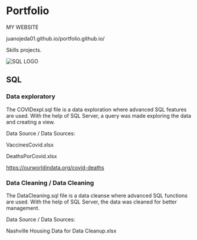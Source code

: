 # Portfolio  

MY WEBSITE 

juanojeda01.github.io/portfolio.github.io/ 




Skills projects.

![SQL LOGO](/02.png)
## SQL

### Data exploratory 
The COVIDexpl.sql file is a data exploration where advanced SQL features are used. With the help of SQL Server, a query was made exploring the data and creating a view.

Data Source / Data Sources:

VaccinesCovid.xlsx

DeathsPorCovid.xlsx

https://ourworldindata.org/covid-deaths


### Data Cleaning / Data Cleaning

The DataCleaning.sql file is a data cleanse where advanced SQL functions are used. With the help of SQL Server, the data was cleaned for better management.

Data Source / Data Sources:

Nashville Housing Data for Data Cleanup.xlsx

